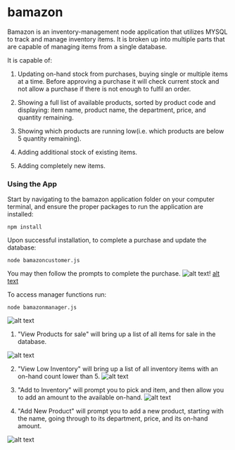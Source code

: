 # bamazon

Bamazon is an inventory-management node application that utilizes MYSQL to track and manage inventory items.  It is broken up into multiple parts that are capable of managing items from a single database.

It is capable of: 
1.  Updating on-hand stock from purchases, buying single or multiple items at a time.  Before approving a purchase it will check current stock and not allow a purchase if there is not enough to fulfil an order.

2.  Showing a full list of available products, sorted by product code and displaying: item name, product name, the department, price, and quantity remaining.

3.  Showing which products are running low(i.e. which products are below 5 quantity remaining).

4.  Adding additional stock of existing items.

5.  Adding completely new items.

### Using the App

Start by navigating to the bamazon application folder on your computer terminal, and ensure the proper packages to run the application are installed:
```
npm install
```

Upon successful installation, to complete a purchase and update the database:
```
node bamazoncustomer.js
```

You may then follow the prompts to complete the purchase.
![alt text](purchase.png)! [alt text](purchase2.png)

To access manager functions run:
```
node bamazonmanager.js
```

![alt text](manager.png)
1.  "View Products for sale" will bring up a list of all items for sale in the database.

![alt text](manager1.png)

2.  "View Low Inventory" will bring up a list of all inventory items with an on-hand count lower than 5.
![alt text](bamazon2.png)

3.  "Add to Inventory"  will prompt you to pick and item, and then allow you to add an amount to the available on-hand.
![alt text](manager3_1.png)

4.  "Add New Product" will prompt you to add a new product, starting with the name, going through to its department, price, and its on-hand amount.

![alt text](manager4.png)